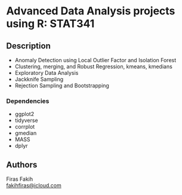 # Advanced Data Analysis projects using R: STAT341

## Description

* Anomaly Detection using Local Outlier Factor and Isolation Forest 
* Clustering, merging, and Robust Regression, kmeans, kmedians
* Exploratory Data Analysis
* Jackknife Sampling
* Rejection Sampling and Bootstrapping


### Dependencies

* ggplot2
* tidyverse
* corrplot
* gmedian
* MASS
* dplyr


## Authors

Firas Fakih  
fakihfiras@icloud.com


